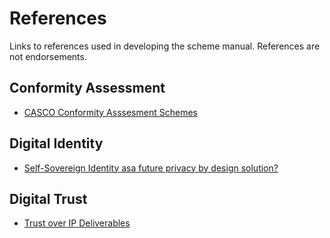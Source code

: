 # References

Links to references used in developing the scheme manual. References are not endorsements.

## Conformity Assessment

* [CASCO Conformity Asssesment Schemes](https://casco.iso.org/files/live/sites/cascoregulators/files/PDF/Annex%202%20-%20Conformity%20assessment%20-%20Conformity%20assessment%20schemes.pdf)


## Digital Identity

* [Self-Sovereign Identity asa future privacy by design solution?](https://iapp.org/media/pdf/resource_center/self-sovereign-identity-whitepaper.pdf)

## Digital Trust

* [Trust over IP Deliverables](https://trustoverip.org/our-work/deliverables/)
